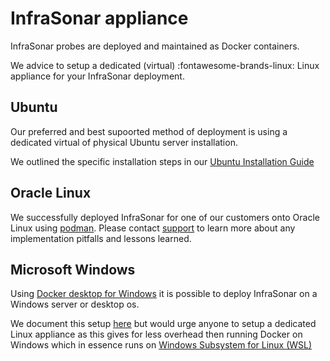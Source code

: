 # InfraSonar appliance

InfraSonar probes are deployed and maintained as Docker containers.

We advice to setup a dedicated (virtual) :fontawesome-brands-linux: Linux appliance for your InfraSonar deployment.

## Ubuntu

Our preferred and best supoorted method of deployment is using a dedicated virtual of physical Ubuntu server installation.

We outlined the specific installation steps in our [Ubuntu Installation Guide](./ubuntu_installation.md)

## Oracle Linux

We successfully deployed InfraSonar for one of our customers onto Oracle Linux using [podman](https://podman.io/). Please contact [support](/docs/support/index.md) to learn more about any implementation pitfalls and lessons learned.

## Microsoft Windows

Using [Docker desktop for Windows](https://docs.docker.com/desktop/setup/install/windows-install/) it is possible to deploy InfraSonar on a Windows server or desktop os.

We document this setup [here](./windows_installation.md) but would urge anyone to setup a dedicated Linux appliance as this gives for less overhead then running Docker on Windows which in essence runs on [Windows Subsystem for Linux (WSL)](https://learn.microsoft.com/en-us/windows/wsl/)